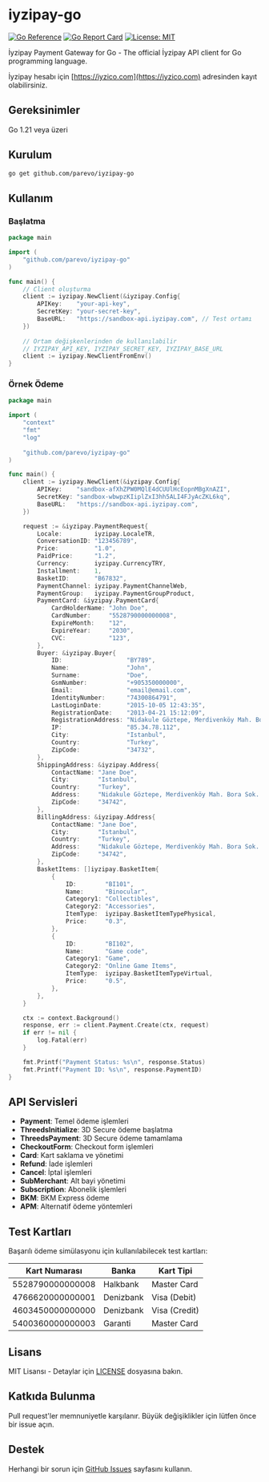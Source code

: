 # iyzipay-go

[![Go Reference](https://pkg.go.dev/badge/github.com/parevo/iyzipay-go.svg)](https://pkg.go.dev/github.com/parevo/iyzipay-go)
[![Go Report Card](https://goreportcard.com/badge/github.com/parevo/iyzipay-go)](https://goreportcard.com/report/github.com/parevo/iyzipay-go)
[![License: MIT](https://img.shields.io/badge/License-MIT-yellow.svg)](https://opensource.org/licenses/MIT)

İyzipay Payment Gateway for Go - The official İyzipay API client for Go programming language.

İyzipay hesabı için [https://iyzico.com](https://iyzico.com) adresinden kayıt olabilirsiniz.

## Gereksinimler

Go 1.21 veya üzeri

## Kurulum

```bash
go get github.com/parevo/iyzipay-go
```

## Kullanım

### Başlatma

```go
package main

import (
    "github.com/parevo/iyzipay-go"
)

func main() {
    // Client oluşturma
    client := iyzipay.NewClient(&iyzipay.Config{
        APIKey:    "your-api-key",
        SecretKey: "your-secret-key",
        BaseURL:   "https://sandbox-api.iyzipay.com", // Test ortamı
    })
    
    // Ortam değişkenlerinden de kullanılabilir
    // IYZIPAY_API_KEY, IYZIPAY_SECRET_KEY, IYZIPAY_BASE_URL
    client := iyzipay.NewClientFromEnv()
}
```

### Örnek Ödeme

```go
package main

import (
    "context"
    "fmt"
    "log"
    
    "github.com/parevo/iyzipay-go"
)

func main() {
    client := iyzipay.NewClient(&iyzipay.Config{
        APIKey:    "sandbox-afXhZPW0MQlE4dCUUlHcEopnMBgXnAZI",
        SecretKey: "sandbox-wbwpzKIiplZxI3hh5ALI4FJyAcZKL6kq",
        BaseURL:   "https://sandbox-api.iyzipay.com",
    })

    request := &iyzipay.PaymentRequest{
        Locale:         iyzipay.LocaleTR,
        ConversationID: "123456789",
        Price:          "1.0",
        PaidPrice:      "1.2",
        Currency:       iyzipay.CurrencyTRY,
        Installment:    1,
        BasketID:       "B67832",
        PaymentChannel: iyzipay.PaymentChannelWeb,
        PaymentGroup:   iyzipay.PaymentGroupProduct,
        PaymentCard: &iyzipay.PaymentCard{
            CardHolderName: "John Doe",
            CardNumber:     "5528790000000008",
            ExpireMonth:    "12",
            ExpireYear:     "2030",
            CVC:            "123",
        },
        Buyer: &iyzipay.Buyer{
            ID:                  "BY789",
            Name:                "John",
            Surname:             "Doe",
            GsmNumber:           "+905350000000",
            Email:               "email@email.com",
            IdentityNumber:      "74300864791",
            LastLoginDate:       "2015-10-05 12:43:35",
            RegistrationDate:    "2013-04-21 15:12:09",
            RegistrationAddress: "Nidakule Göztepe, Merdivenköy Mah. Bora Sok. No:1",
            IP:                  "85.34.78.112",
            City:                "Istanbul",
            Country:             "Turkey",
            ZipCode:             "34732",
        },
        ShippingAddress: &iyzipay.Address{
            ContactName: "Jane Doe",
            City:        "Istanbul",
            Country:     "Turkey",
            Address:     "Nidakule Göztepe, Merdivenköy Mah. Bora Sok. No:1",
            ZipCode:     "34742",
        },
        BillingAddress: &iyzipay.Address{
            ContactName: "Jane Doe",
            City:        "Istanbul",
            Country:     "Turkey",
            Address:     "Nidakule Göztepe, Merdivenköy Mah. Bora Sok. No:1",
            ZipCode:     "34742",
        },
        BasketItems: []iyzipay.BasketItem{
            {
                ID:        "BI101",
                Name:      "Binocular",
                Category1: "Collectibles",
                Category2: "Accessories",
                ItemType:  iyzipay.BasketItemTypePhysical,
                Price:     "0.3",
            },
            {
                ID:        "BI102",
                Name:      "Game code",
                Category1: "Game",
                Category2: "Online Game Items",
                ItemType:  iyzipay.BasketItemTypeVirtual,
                Price:     "0.5",
            },
        },
    }

    ctx := context.Background()
    response, err := client.Payment.Create(ctx, request)
    if err != nil {
        log.Fatal(err)
    }

    fmt.Printf("Payment Status: %s\n", response.Status)
    fmt.Printf("Payment ID: %s\n", response.PaymentID)
}
```

## API Servisleri

- **Payment**: Temel ödeme işlemleri
- **ThreedsInitialize**: 3D Secure ödeme başlatma
- **ThreedsPayment**: 3D Secure ödeme tamamlama
- **CheckoutForm**: Checkout form işlemleri
- **Card**: Kart saklama ve yönetimi
- **Refund**: İade işlemleri
- **Cancel**: İptal işlemleri
- **SubMerchant**: Alt bayi yönetimi
- **Subscription**: Abonelik işlemleri
- **BKM**: BKM Express ödeme
- **APM**: Alternatif ödeme yöntemleri

## Test Kartları

Başarılı ödeme simülasyonu için kullanılabilecek test kartları:

| Kart Numarası    | Banka        | Kart Tipi          |
|------------------|--------------|-------------------|
| 5528790000000008 | Halkbank     | Master Card       |
| 4766620000000001 | Denizbank    | Visa (Debit)      |
| 4603450000000000 | Denizbank    | Visa (Credit)     |
| 5400360000000003 | Garanti      | Master Card       |

## Lisans

MIT Lisansı - Detaylar için [LICENSE](LICENSE) dosyasına bakın.

## Katkıda Bulunma

Pull request'ler memnuniyetle karşılanır. Büyük değişiklikler için lütfen önce bir issue açın.

## Destek

Herhangi bir sorun için [GitHub Issues](https://github.com/parevo/iyzipay-go/issues) sayfasını kullanın.